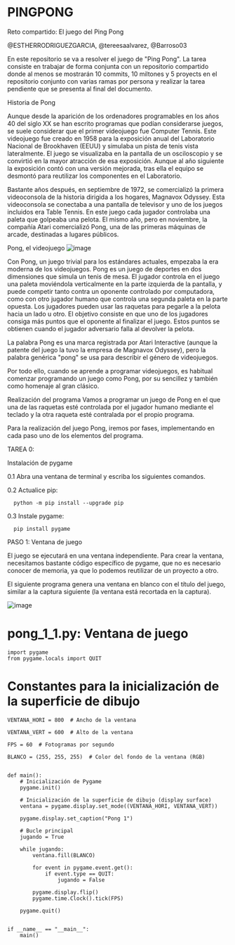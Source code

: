 # PINGPONG
Reto compartido: El juego del Ping Pong

@ESTHERRODRIGUEZGARCIA, @tereesaalvarez, @Barroso03 

En este repositorio se va a resolver el juego de "Ping Pong". La tarea consiste en trabajar de forma conjunta con un repositorio compartido donde al menos se mostrarán 10 commits, 10 miltones y 5 proyects en el repositorio conjunto con varias ramas por persona y realizar la tarea pendiente que se presenta al final del documento.

Historia de Pong

Aunque desde la aparición de los ordenadores programables en los años 40 del siglo XX se han escrito programas que podían considerarse juegos, se suele considerar que el primer videojuego fue Computer Tennis. Este videojuego fue creado en 1958 para la exposición anual del Laboratorio Nacional de Brookhaven (EEUU) y simulaba un pista de tenis vista lateralmente. El juego se visualizaba en la pantalla de un osciloscopio y se convirtió en la mayor atracción de esa exposición. Aunque al año siguiente la exposición contó con una versión mejorada, tras ella el equipo se desmontó para reutilizar los componentes en el Laboratorio.

Bastante años después, en septiembre de 1972, se comercializó la primera videoconsola de la historia dirigida a los hogares, Magnavox Odyssey. Esta videoconsola se conectaba a una pantalla de televisor y uno de los juegos incluidos era Table Tennis. En este juego cada jugador controlaba una paleta que golpeaba una pelota. El mismo año, pero en noviembre, la compañía Atari comercializó Pong, una de las primeras máquinas de arcade, destinadas a lugares públicos.

Pong, el videojuego
![image](https://user-images.githubusercontent.com/91721860/144032828-0a749965-6164-4954-a12b-ebad2d63ef58.png)

Con Pong, un juego trivial para los estándares actuales, empezaba la era moderna de los videojuegos. Pong es un juego de deportes en dos dimensiones que simula un tenis de mesa. El jugador controla en el juego una paleta moviéndola verticalmente en la parte izquierda de la pantalla, y puede competir tanto contra un oponente controlado por computadora, como con otro jugador humano que controla una segunda paleta en la parte opuesta. Los jugadores pueden usar las raquetas para pegarle a la pelota hacia un lado u otro. El objetivo consiste en que uno de los jugadores consiga más puntos que el oponente al finalizar el juego. Estos puntos se obtienen cuando el jugador adversario falla al devolver la pelota.

La palabra Pong es una marca registrada por Atari Interactive (aunque la patente del juego la tuvo la empresa de Magnavox Odyssey), pero la palabra genérica "pong" se usa para describir el género de videojuegos.

Por todo ello, cuando se aprende a programar videojuegos, es habitual comenzar programando un juego como Pong, por su sencillez y también como homenaje al gran clásico.


  Realización del programa
  Vamos a programar un juego de Pong en el que una de las raquetas esté controlada por el jugador humano mediante el teclado y la otra raqueta esté contralada por el propio programa.

  Para la realización del juego Pong, iremos por fases, implementando en cada paso uno de los elementos del programa.
 
TAREA 0:

  Instalación de pygame
  
  0.1 Abra una ventana de terminal y escriba los siguientes comandos.
  
  0.2 Actualice pip:
  
      python -m pip install --upgrade pip
      
  0.3 Instale pygame:
  
      pip install pygame
      
PASO 1: Ventana de juego  

El juego se ejecutará en una ventana independiente. Para crear la ventana, necesitamos bastante código específico de pygame, que no es necesario conocer de memoria, ya que lo podemos reutilizar de un proyecto a otro.

El siguiente programa genera una ventana en blanco con el título del juego, similar a la captura siguiente (la ventana está recortada en la captura).

![image](https://user-images.githubusercontent.com/91721860/144035929-2c8b016e-2b0c-4c2c-a693-6a31dd0dacd6.png)

# pong_1_1.py: Ventana de juego
```
import pygame
from pygame.locals import QUIT
```

# Constantes para la inicialización de la superficie de dibujo
```
VENTANA_HORI = 800  # Ancho de la ventana

VENTANA_VERT = 600  # Alto de la ventana

FPS = 60  # Fotogramas por segundo

BLANCO = (255, 255, 255)  # Color del fondo de la ventana (RGB)


def main():
    # Inicialización de Pygame
    pygame.init()

    # Inicialización de la superficie de dibujo (display surface)
    ventana = pygame.display.set_mode((VENTANA_HORI, VENTANA_VERT))
    
    pygame.display.set_caption("Pong 1")

    # Bucle principal
    jugando = True
    
    while jugando:
        ventana.fill(BLANCO)

        for event in pygame.event.get():
            if event.type == QUIT:
                jugando = False

        pygame.display.flip()
        pygame.time.Clock().tick(FPS)

    pygame.quit()


if __name__ == "__main__":
    main()
```



